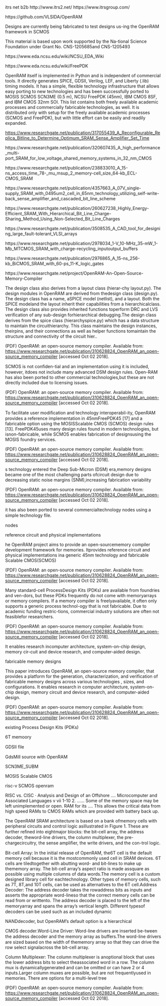 <p>
itrs net b2b http://www.itrs2.net/ https://www.itrsgroup.com/
 <p>
 https://github.com/VLSIDA/OpenRAM
<p>
 Designs are currently being fabricated to test designs us-ing the OpenRAM framework in SCMOS
<p>
 This material is based upon work supported by the Na-tional Science Foundation under Grant No. CNS-1205685and CNS-1205493
<p>
 
 <p>
 https://www.eda.ncsu.edu/wiki/NCSU_EDA_Wiki
 <p>
  https://www.eda.ncsu.edu/wiki/FreePDK
  <p>
   OpenRAM itself is implemented in Python and is independent of commercial tools. It directly
generates SPICE, GDSII, Verilog, LEF, and Liberty (.lib) timing models. It has a simple, flexible
technology infrastructure that allows easy porting to new technologies and has been successfully
ported to MOSIS SCMOS SCN3ME (0.5 m), NCSU FreePDK (45nm), IBM CMOS 8SF, and IBM
CMOS 32nm SOI. This list contains both freely available academic processes and commercially
fabricable technologies, as well. It is distributed only with setup for the freely available academic
processes (SCMOS and FreePDK), but with little effort can be easily and readily expanded.
 <p>
 
 
 https://www.researchgate.net/publication/317055439_A_Reconfigurable_Replica_Bitline_to_Determine_Optimum_SRAM_Sense_Amplifier_Set_Time
<p>
 https://www.researchgate.net/publication/320607435_A_high_performance_multi-port_SRAM_for_low_voltage_shared_memory_systems_in_32_nm_CMOS
<p>
 https://www.researchgate.net/publication/238833010_A_15-ns_access_time_78-_mu_msup_2_memory-cell_size_64-kb_ECL-CMOS_SRAM
<p>
 https://www.researchgate.net/publication/4357663_A_07V_single-supply_SRAM_with_0495um2_cell_in_65nm_technology_utilizing_self-write-back_sense_amplifier_and_cascaded_bit_line_scheme
<p>
 https://www.researchgate.net/publication/260627238_Highly_Energy-Efficient_SRAM_With_Hierarchical_Bit_Line_Charge-Sharing_Method_Using_Non-Selected_Bit_Line_Charges
<p>
 https://www.researchgate.net/publication/3508535_A_CAD_tool_for_designing_large_fault-tolerant_VLSI_arrays
<p>
 https://www.researchgate.net/publication/2978034_1-V_10-MHz_35-mW_1-Mb_MTCMOS_SRAM_with_charge-recycling_inputoutput_buffers
<p>
 https://www.researchgate.net/publication/2976865_A_15-ns_256-kb_BiCMOS_SRAM_with_60-ps_11-K_logic_gates
<p>
 https://www.researchgate.net/project/OpenRAM-An-Open-Source-Memory-Compiler
<p>
<p>
<p>
<p>
<p><p>
<p>
<p>
<p>
<p>
<p>
<p>
<p>
<p>
<p>
<p>
<p>
<p>
<p>
<p>
<p><p>
<p>
<p>
<p>
<p>
<p>
<p>
<p>
<p>
<p>
<p>
<p>
<p>
<p>
<p>
<p><p>
<p>
<p>
<p>
<p>
<p>
<p>
<p>
<p>
<p>
<p>
<p>
<p>
<p>
<p>
<p><p>
<p>
<p>
<p>
<p>
<p>
<p>
<p>
<p>
<p>
<p>
<p>
<p>
<p>
<p>
<p><p>
<p>
<p>
<p>
<p>
<p>
<p>
<p>
<p>
<p>
<p>
<p>
<p>
<p>
<p>
<p><p>
<p>
<p>
<p>
<p>
<p>
<p>
<p>
<p>
<p>
<p>
<p>
<p>
<p>
<p>
<p><p>
<p>
<p>
<p>
<p>
<p>
<p>
<p>
<p>
<p>
<p>
<p>
<p>
<p>
<p>
<p><p>
<p>
<p>
<p>
<p>
<p>
<p>
<p>
<p>
<p>
<p>
<p>
<p>
<p>
<p>
<p><p>
<p>
<p>
<p>
<p>
<p>
<p>
<p>
<p>
<p>
<p>
<p>
<p>
<p>
<p>
<p><p>
<p>
<p>
<p>
<p>
<p>
<p>
<p>
<p>
<p>
<p>
<p>
<p>
<p>
<p>
<p><p>
<p>
<p>
<p>
<p>
 The design class also derives from a layout class (hierar-chy layout.py). The design modules in OpenRAM are derived from thedesign class (design.py). The design class has a name, aSPICE model (netlist), and a layout. Both the SPICE modeland the layout inherit their capabilities from a hierarchicalclass. The design class also provides inherited functions toperform DRC and LVS veriﬁcation of any sub-design forhierarchical debugging.The design class derives from the spice class (hierarchyspice.py) which has a data structure to maintain the circuithierarchy. This class maintains the design instances, theirpins, and their connections as well as helper functions tomaintain the structure and connectivity of the circuit hier.. 

(PDF) OpenRAM: an open-source memory compiler. Available from: https://www.researchgate.net/publication/310628824_OpenRAM_an_open-source_memory_compiler [accessed Oct 02 2018].
<p>
 SCMOS is not conﬁden-tial and an implementation using it is included, however, itdoes not include many advanced DSM design rules. Open-RAM has also been ported to other commercial technologies,but these are not directly included due to licensing issues. 

(PDF) OpenRAM: an open-source memory compiler. Available from: https://www.researchgate.net/publication/310628824_OpenRAM_an_open-source_memory_compiler [accessed Oct 02 2018].
<p>
 To facilitate user modiﬁcation and technology interoperabil-ity, OpenRAM provides a reference implementation in 45nmFreePDK45 [17] and a fabricable option using the MOSISScalable CMOS (SCMOS) design rules [13]. FreePDK45uses many design rules found in modern technologies, but isnon-fabricable, while SCMOS enables fabrication of designsusing the MOSIS foundry services. 

(PDF) OpenRAM: an open-source memory compiler. Available from: https://www.researchgate.net/publication/310628824_OpenRAM_an_open-source_memory_compiler [accessed Oct 02 2018].
<p>
s technology entered the Deep Sub-Micron (DSM) era,memory designs became one of the most challenging parts ofcircuit design due to decreasing static noise margins (SNM),increasing fabrication variability 

(PDF) OpenRAM: an open-source memory compiler. Available from: https://www.researchgate.net/publication/310628824_OpenRAM_an_open-source_memory_compiler [accessed Oct 02 2018].
<p>
 it has also been ported to several commercialtechnology nodes using a simple technology ﬁle.
<p>
nodes
<p>
reference circuit and physical implementations
<p>
he OpenRAM project aims to provide an open-sourcememory compiler development framework for memories. Itprovides reference circuit and physical implementations ina generic 45nm technology and fabricable Scalable CMOS(SCMOS) 

(PDF) OpenRAM: an open-source memory compiler. Available from: https://www.researchgate.net/publication/310628824_OpenRAM_an_open-source_memory_compiler [accessed Oct 02 2018].
<p>
 Many standard-cell ProcessDesign Kits (PDKs) are available from foundries and ven-dors, but these PDKs frequently do not come with memoryarrays or memory compilers. If a memory compiler is freelyavailable, it often only supports a generic process technol-ogy that is not fabricable. Due to academic funding restric-tions, commercial industry solutions are often not feasiblefor researchers. 

(PDF) OpenRAM: an open-source memory compiler. Available from: https://www.researchgate.net/publication/310628824_OpenRAM_an_open-source_memory_compiler [accessed Oct 02 2018].
<p>
It enables research incomputer architecture, system-on-chip design, memory cir-cuit and device research, and computer-aided design.
<p>
 fabricable memory designs
<p>
This paper introduces OpenRAM, an open-source memory compiler, that provides a platform for the generation, characterization, and verification of fabricable memory designs across various technologies , sizes, and configurations. It enables research in computer architecture, system-on-chip design, memory circuit and device research, and computer-aided design. 

(PDF) OpenRAM: an open-source memory compiler. Available from: https://www.researchgate.net/publication/310628824_OpenRAM_an_open-source_memory_compiler [accessed Oct 02 2018].
<p>
existing Process Design Kits (PDKs)
<p>

<p>
6T memoory
 <p>
  GDSII ﬁle
  <p>
   GdsMill source with OpenRAM
   
<p>
 SCN3ME_SUBM
<p>
 MOSIS Scalable CMOS
<p>
 
 
 <p>
 <p> 
  
  risc-v SCMOS openram
 <p>
 RISC vs. CISC · Analysis and Design of an Offshore .... Microcomputer and Associated Languages v vii 1-10 2. ...... Some of the memory space may be left unimplemented or open. RAM for its .... This allows the critical data from high speed RAMs to CMOS RAMs which are provided with battery back up.
 <p>
 <p>
 <p>
 <p>
 <p>
 <p>
 <p>
 <p>
 <p>
 <p>
 <p>
 <p>
 <p>
 <p>
 <p>
 <p>
 <p>
 <p>
 <p>
 <p>
 <p>
 


The OpenRAM SRAM architecture is based on a bank ofmemory cells with peripheral circuits and control logic asillustrated in Figure 1. These are further reﬁned into eightmajor blocks: the bit-cell array, the address decoder, theword-line drivers, the column multiplexer, the pre-chargecircuitry, the sense ampliﬁer, the write drivers, and the con-trol logic.
<p>
Bit-cell Array: In the initial release of OpenRAM, the6T cell is the default memory cell because it is the mostcommonly used cell in SRAM devices. 6T cells are tiledtogether with abutting word- and bit-lines to make up thememory array. The bit-cell array’s aspect ratio is made assquare as possible using multiple columns of data words.The memory cell is a custom designed library cell for eachtechnology. Other types of memory cells, such as 7T, 8T,and 10T cells, can be used as alternatives to the 6T cell.Address Decoder: The address decoder takes the rowaddress bits as inputs and asserts the appropriate word-lineso that the correct memory cells can be read from or writtento. The address decoder is placed to the left of the memoryarray and spans the array’s vertical length. Diﬀerent typesof decoders can be used such as an included dynamic 
<p>
NANDdecoder, but OpenRAM’s default option is a hierarchical
<p>
CMOS decoder.Word-Line Driver: Word-line drivers are inserted be-tween the address decoder and the memory array as buﬀers.The word-line drivers are sized based on the width of thememory array so that they can drive the row select signalacross the bit-cell array.
<p>
Column Multiplexer: The column multiplexer is anoptional block that uses the lower address bits to select theassociated word in a row. The column mux is dynamicallygenerated and can be omitted or can have 2 or 4 inputs.Larger column muxes are possible, but are not frequentlyused in memories. There are options for a multi-level tree 

(PDF) OpenRAM: an open-source memory compiler. Available from: https://www.researchgate.net/publication/310628824_OpenRAM_an_open-source_memory_compiler [accessed Oct 02 2018].

